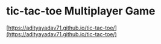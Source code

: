 # tic-tac-toe Multiplayer Game

[https://adityayadav71.github.io/tic-tac-toe/](https://adityayadav71.github.io/tic-tac-toe/)
